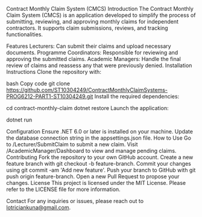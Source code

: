 Contract Monthly Claim System (CMCS)
Introduction
The Contract Monthly Claim System (CMCS) is an application developed to simplify the process of submitting, reviewing, and approving monthly claims for independent contractors. It supports claim submissions, reviews, and tracking functionalities.

Features
Lecturers: Can submit their claims and upload necessary documents.
Programme Coordinators: Responsible for reviewing and approving the submitted claims.
Academic Managers: Handle the final review of claims and reassess any that were previously denied.
Installation Instructions
Clone the repository with:

bash
Copy code
git clone https://github.com/ST10304249/ContractMonthlyClaimSystems-PROG6212-PART1-ST10304249.git 
Install the required dependencies:


cd contract-monthly-claim
dotnet restore
Launch the application:

dotnet run

Configuration
Ensure .NET 6.0 or later is installed on your machine.
Update the database connection string in the appsettings.json file.
How to Use
Go to /Lecturer/SubmitClaim to submit a new claim.
Visit /AcademicManager/Dashboard to view and manage pending claims.
Contributing
Fork the repository to your own GitHub account.
Create a new feature branch with git checkout -b feature-branch.
Commit your changes using git commit -am 'Add new feature'.
Push your branch to GitHub with git push origin feature-branch.
Open a new Pull Request to propose your changes.
License
This project is licensed under the MIT License. Please refer to the LICENSE file for more information.

Contact
For any inquiries or issues, please reach out to lotriciankuna@gmail.com.